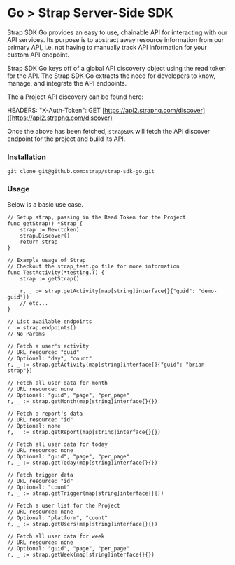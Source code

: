 # Go > Strap Server-Side SDK

Strap SDK Go provides an easy to use, chainable API for interacting with our
API services.  Its purpose is to abstract away resource information from
our primary API, i.e. not having to manually track API information for
your custom API endpoint.

Strap SDK Go keys off of a global API discovery object using the read token for the API. 
The Strap SDK Go extracts the need for developers to know, manage, and integrate the API endpoints.

The a Project API discovery can be found here:

HEADERS: "X-Auth-Token": 
GET [https://api2.straphq.com/discover]([https://api2.straphq.com/discover)

Once the above has been fetched, `strapSDK` will fetch the API discover
endpoint for the project and build its API.

### Installation

```
git clone git@github.com:strap/strap-sdk-go.git
```

### Usage

Below is a basic use case.

```golang
// Setup strap, passing in the Read Token for the Project
func getStrap() *Strap {
	strap := New(token)
	strap.Discover()
	return strap
}

// Example usage of Strap
// Checkout the strap_test.go file for more information
func TestActivity(*testing.T) {
	strap := getStrap()

	r, _ := strap.getActivity(map[string]interface{}{"guid": "demo-guid"})
	// etc...
}

// List available endpoints
r := strap.endpoints()
// No Params

// Fetch a user's activity
// URL resource: "guid"
// Optional: "day", "count"
r, _ := strap.getActivity(map[string]interface{}{"guid": "brian-strap"})

// Fetch all user data for month
// URL resource: none
// Optional: "guid", "page", "per_page"
r, _ := strap.getMonth(map[string]interface{}{})

// Fetch a report's data
// URL resource: "id"
// Optional: none
r, _ := strap.getReport(map[string]interface{}{})

// Fetch all user data for today
// URL resource: none
// Optional: "guid", "page", "per_page"
r, _ := strap.getToday(map[string]interface{}{})

// Fetch trigger data
// URL resource: "id"
// Optional: "count"
r, _ := strap.getTrigger(map[string]interface{}{})

// Fetch a user list for the Project
// URL resource: none
// Optional: "platform", "count"
r, _ := strap.getUsers(map[string]interface{}{})

// Fetch all user data for week
// URL resource: none
// Optional: "guid", "page", "per_page"
r, _ := strap.getWeek(map[string]interface{}{})

```